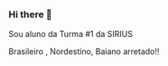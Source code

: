 ### Hi there 👋
Sou aluno da Turma #1 da SIRIUS 
                                                                                                                                 
Brasileiro , Nordestino, Baiano arretado!!
<!--  
**andrealvessirius/andrealvessirius** is a ✨ _special_ ✨ repository because its `README.md` (this file) appears on your GitHub profile.

Here are some ideas to get you started:

- 🔭 I’m currently working on ...
- 🌱 I’m currently learning ...
- 👯 I’m looking to collaborate on ...
- 💬 Ask me about ...
- 📫 How to reach me: ...
- 😄 Pronouns: ...
- ⚡ Fun fact: ...
-->

